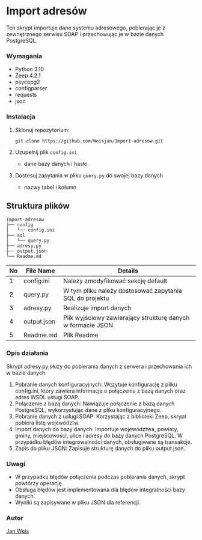 # Import adresów

Ten skrypt importuje dane systemu adresowego, pobierając je z zewnętrznego serwisu SOAP i przechowując je w bazie danych PostgreSQL.

### Wymagania

* Python 3.10
* Zeep 4.2.1
* psycopg2
* configparser
* requests
* json

### Instalacja

1. Sklonuj repozytorium:

    ```
    git clone https://github.com/Weisjan/Import-adresow.git
    ```

2. Uzupełnij plik `config.ini`
    - dane bazy danych i hasło

3. Dostosuj zapytania w pliku `query.py` do swojej bazy danych
     - nazwy tabel i kolumn

## Struktura plików

```
Import-adresow
├── config
│   └── config.ini
├── sql
│   └── query.py
├── adresy.py
├── output.json
└── Readme.md
```

| No | File Name | Details 
|----|------------|-------|
| 1  | config.ini | Należy zmodyfikować sekcję default
| 2 | query.py | W tym pliku należy dostosować zapytania SQL do projektu
| 3  | adresy.py | Realizuje import danych
| 4 | output.json | Plik wyjściowy zawierający strukturę danych w formacie JSON
| 5 | Readme.md | Plik Readme
  
### Opis działania

Skrypt adresy.py służy do pobierania danych z serwera i przechowania ich w bazie danych 

1. Pobranie danych konfiguracyjnych: Wczytuje konfigurację z pliku config.ini, który zawiera informacje o połączeniu z bazą danych oraz adres WSDL usługi SOAP.
2. Połączenie z bazą danych: Nawiązuje połączenie z bazą danych PostgreSQL, wykorzystując dane z pliku konfiguracyjnego.
3. Pobranie danych z usługi SOAP: Korzystając z biblioteki Zeep, skrypt pobiera listę województw.
4. Import danych do bazy danych: Importuje województwa, powiaty, gminy, miejscowości, ulice i adresy do bazy danych PostgreSQL. W przypadku błędów integrowalności danych, obsługiwane są transakcje.
5. Zapis do pliku JSON: Zapisuje strukturę danych do pliku output.json.

### Uwagi

- W przypadku błędów połączenia podczas pobierania danych, skrypt powtórzy operację.
- Obsługa błędów jest implementowana dla błędów integralności bazy danych.
- Wyniki są zapisywane w pliku JSON dla referencji.

### Autor

[Jan Weis](https://github.com/Weisjan)

